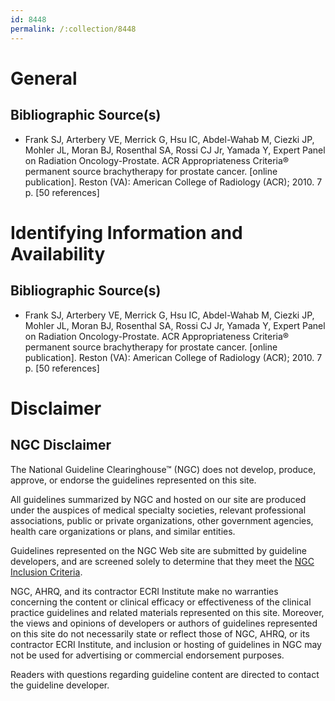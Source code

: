 ```yaml
---
id: 8448
permalink: /:collection/8448
---
```


# General

## Bibliographic Source(s)

- Frank SJ, Arterbery VE, Merrick G, Hsu IC, Abdel-Wahab M, Ciezki JP, Mohler JL, Moran BJ, Rosenthal SA, Rossi CJ Jr, Yamada Y, Expert Panel on Radiation Oncology-Prostate. ACR Appropriateness Criteria® permanent source brachytherapy for prostate cancer. [online publication]. Reston (VA): American College of Radiology (ACR); 2010. 7 p. [50 references]

# Identifying Information and Availability

## Bibliographic Source(s)

- Frank SJ, Arterbery VE, Merrick G, Hsu IC, Abdel-Wahab M, Ciezki JP, Mohler JL, Moran BJ, Rosenthal SA, Rossi CJ Jr, Yamada Y, Expert Panel on Radiation Oncology-Prostate. ACR Appropriateness Criteria® permanent source brachytherapy for prostate cancer. [online publication]. Reston (VA): American College of Radiology (ACR); 2010. 7 p. [50 references]

# Disclaimer

## NGC Disclaimer

The National Guideline Clearinghouse™ (NGC) does not develop, produce, approve, or endorse the guidelines represented on this site.

All guidelines summarized by NGC and hosted on our site are produced under the auspices of medical specialty societies, relevant professional associations, public or private organizations, other government agencies, health care organizations or plans, and similar entities.

Guidelines represented on the NGC Web site are submitted by guideline developers, and are screened solely to determine that they meet the [NGC Inclusion Criteria](/help-and-about/summaries/inclusion-criteria).

NGC, AHRQ, and its contractor ECRI Institute make no warranties concerning the content or clinical efficacy or effectiveness of the clinical practice guidelines and related materials represented on this site. Moreover, the views and opinions of developers or authors of guidelines represented on this site do not necessarily state or reflect those of NGC, AHRQ, or its contractor ECRI Institute, and inclusion or hosting of guidelines in NGC may not be used for advertising or commercial endorsement purposes.

Readers with questions regarding guideline content are directed to contact the guideline developer.

